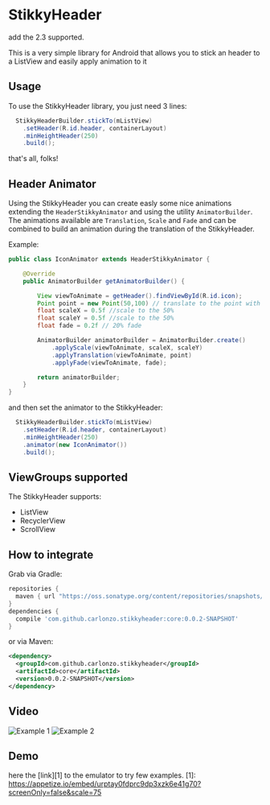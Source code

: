 StikkyHeader
============

add the 2.3 supported.

This is a very simple library for Android that allows you to stick an header to a ListView and easily apply animation to it

## Usage

To use the StikkyHeader library, you just need 3 lines:

```java
  StikkyHeaderBuilder.stickTo(mListView)
    .setHeader(R.id.header, containerLayout)
    .minHeightHeader(250)
    .build();
```
that's all, folks! 

## Header Animator

Using the StikkyHeader you can create easly some nice animations extending the ``HeaderStikkyAnimator`` and using the utility ``AnimatorBuilder``.
The animations available are ``Translation``, ``Scale`` and ``Fade`` and can be combined to build an animation during the translation of the StikkyHeader.

Example:
```java
public class IconAnimator extends HeaderStikkyAnimator {

    @Override
    public AnimatorBuilder getAnimatorBuilder() {

        View viewToAnimate = getHeader().findViewById(R.id.icon);
        Point point = new Point(50,100) // translate to the point with coordinate (50,100);
        float scaleX = 0.5f //scale to the 50%
        float scaleY = 0.5f //scale to the 50%
        float fade = 0.2f // 20% fade

        AnimatorBuilder animatorBuilder = AnimatorBuilder.create()
            .applyScale(viewToAnimate, scaleX, scaleY)
            .applyTranslation(viewToAnimate, point)
            .applyFade(viewToAnimate, fade);

        return animatorBuilder;
    }
}
```

and then set the animator to the StikkyHeader:

```java
  StikkyHeaderBuilder.stickTo(mListView)
    .setHeader(R.id.header, containerLayout)
    .minHeightHeader(250)
    .animator(new IconAnimator())
    .build();
```

## ViewGroups supported

The StikkyHeader supports:
- ListView
- RecyclerView
- ScrollView

## How to integrate

Grab via Gradle:
```groovy
repositories {
  maven { url "https://oss.sonatype.org/content/repositories/snapshots/" }
}
dependencies {
  compile 'com.github.carlonzo.stikkyheader:core:0.0.2-SNAPSHOT'
}
```

or via Maven:
```xml
<dependency>
  <groupId>com.github.carlonzo.stikkyheader</groupId>
  <artifactId>core</artifactId>
  <version>0.0.2-SNAPSHOT</version>
</dependency>
```

## Video

![Example 1](https://raw.githubusercontent.com/carlonzo/StikkyHeader/develop/readme/example1.gif)
![Example 2](https://raw.githubusercontent.com/carlonzo/StikkyHeader/develop/readme/example2.gif)

## Demo

here the [link][1] to the emulator to try few examples.
[1]: https://appetize.io/embed/urptay0fdprc9dp3xzk6e41g70?screenOnly=false&scale=75
